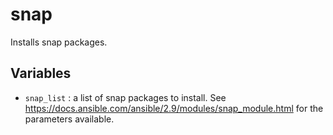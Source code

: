 # snap

Installs snap packages.

## Variables

-  `snap_list` : a list of snap packages to install. See https://docs.ansible.com/ansible/2.9/modules/snap_module.html for the parameters available.
